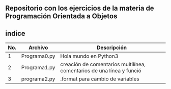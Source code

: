 ## Repositorio con los ejercicios de la materia de Programación Orientada a Objetos 

## indice 

|No.|Archivo|Descripción|
|--|--|--|
|1|Programa0.py|Hola mundo en Python3|
|2|Programa1.py|creación de comentarios multilínea, comentarios de una línea y funció|
|3|programa2.py|.format para cambio de variables||